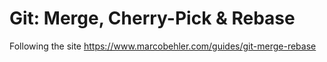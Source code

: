 # Git: Merge, Cherry-Pick & Rebase

Following the site https://www.marcobehler.com/guides/git-merge-rebase
